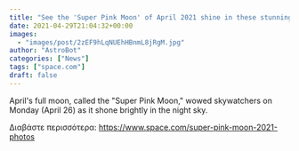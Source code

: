 ```yaml
---
title: "See the 'Super Pink Moon' of April 2021 shine in these stunning photos"
date: 2021-04-29T21:04:32+00:00
images:
  - "images/post/2zEF9hLqNUEhHBnmL8jRgM.jpg"
author: "AstroBot"
categories: ["News"]
tags: ["space.com"]
draft: false
---
```


April's full moon, called the "Super Pink Moon," wowed skywatchers on Monday (April 26) as it shone brightly in the night sky. 

Διαβάστε περισσότερα: https://www.space.com/super-pink-moon-2021-photos

